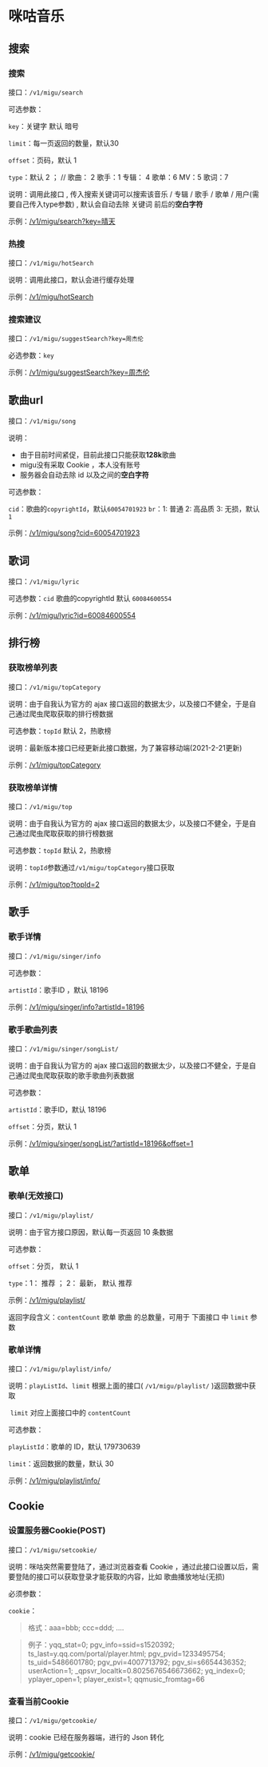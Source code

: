 # 咪咕音乐<!-- {docsify-ignore} -->

## 搜索

### 搜索

接口：`/v1/migu/search`

可选参数：

`key`：关键字 默认 暗号

`limit`：每一页返回的数量，默认30

`offset`：页码，默认 1

`type`：默认 2 ；     //  歌曲： 2   歌手：1  专辑： 4 歌单：6  MV：5  歌词：7

说明：调用此接口 , 传入搜索关键词可以搜索该音乐 / 专辑 / 歌手 / 歌单 / 用户(需要自己传入type参数) , 默认会自动去除 关键词 前后的**空白字符** 

示例：[/v1/migu/search?key=晴天](http://iecoxe.top:5000/v1/migu/search?key=晴天)



### 热搜

接口：`/v1/migu/hotSearch`

说明：调用此接口，默认会进行缓存处理

示例：[/v1/migu/hotSearch](http://iecoxe.top:5000/v1/migu/hotSearch)



### 搜索建议

接口：`/v1/migu/suggestSearch?key=周杰伦`

必选参数：`key`

示例：[/v1/migu/suggestSearch?key=周杰伦](http://iecoxe.top:5000/v1/migu/suggestSearch?key=周杰伦)



## 歌曲url

接口：`/v1/migu/song`

说明：

- 由于目前时间紧促，目前此接口只能获取**128k**歌曲
- migu没有采取 Cookie ，本人没有账号
- 服务器会自动去除 id 以及之间的**空白字符**

可选参数：

`cid`：歌曲的`copyrightId`，默认`60054701923`
`br`：1: 普通 2: 高品质 3: 无损，默认`1`

示例：[/v1/migu/song?cid=60054701923](http://iecoxe.top:5000/v1/migu/song?cid=60054701923&br=3)



## 歌词

接口：`/v1/migu/lyric`

可选参数：`cid`  歌曲的copyrightId      默认 `60084600554`

示例：[/v1/migu/lyric?id=60084600554](http://iecoxe.top:5000/v1/migu/lyric?cid=60084600554)



## 排行榜

### 获取榜单列表

接口：`/v1/migu/topCategory`

说明：由于自我认为官方的 ajax 接口返回的数据太少，以及接口不健全，于是自己通过爬虫爬取获取的排行榜数据

可选参数：`topId`  默认 2，热歌榜

说明：最新版本接口已经更新此接口数据，为了兼容移动端(2021-2-21更新)

示例：[/v1/migu/topCategory](http://iecoxe.top:5000/v1/migu/topCategory)



### 获取榜单详情

接口：`/v1/migu/top`

说明：由于自我认为官方的 ajax 接口返回的数据太少，以及接口不健全，于是自己通过爬虫爬取获取的排行榜数据

可选参数：`topId`  默认 2，热歌榜

说明：`topId`参数通过`/v1/migu/topCategory`接口获取

示例：[/v1/migu/top?topId=2](http://iecoxe.top:5000/v1/migu/top?topId=2)



## 歌手

### 歌手详情

接口：`/v1/migu/singer/info`

可选参数：

`artistId`：歌手ID  ，默认 18196

示例：[/v1/migu/singer/info?artistId=18196](http://iecoxe.top:5000/v1/migu/singer/info?artistId=18196)



### 歌手歌曲列表

接口：`/v1/migu/singer/songList/`

说明：由于自我认为官方的 ajax 接口返回的数据太少，以及接口不健全，于是自己通过爬虫爬取获取的歌手歌曲列表数据

可选参数：

`artistId`：歌手ID，默认 18196

`offset`：分页，默认 1

示例：[/v1/migu/singer/songList/?artistId=18196&offset=1](http://iecoxe.top:5000/v1/migu/singer/songList/?artistId=18196&offset=1)



## 歌单

### <s>歌单</s>(无效接口)

接口：`/v1/migu/playlist/`

说明：由于官方接口原因，默认每一页返回 10 条数据

可选参数：

`offset`：分页， 默认 1

`type`：1： 推荐 ； 2： 最新， 默认 推荐

示例：[/v1/migu/playlist/](http://iecoxe.top:5000/v1/migu/playlist/)

返回字段含义：`contentCount` 歌单 歌曲 的总数量，可用于 下面接口 中  `limit` 参数



### 歌单详情

接口：`/v1/migu/playlist/info/`

说明：`playListId`、`limit` 根据上面的接口( `/v1/migu/playlist/` )返回数据中获取

​			`limit` 对应上面接口中的 `contentCount`

可选参数：

`playListId`：歌单的 ID，默认 179730639

`limit`：返回数据的数量，默认 30

示例：[/v1/migu/playlist/info/](http://iecoxe.top:5000/v1/migu/playlist/info/)



## Cookie



### 设置服务器Cookie(POST)

接口：`/v1/migu/setcookie/`

说明：咪咕突然需要登陆了，通过浏览器查看 Cookie ，通过此接口设置以后，需要登陆的接口可以获取登录才能获取的内容，比如 歌曲播放地址(无损)

必须参数：

`cookie`：

> 格式：aaa=bbb; ccc=ddd; ....

> 例子：yqq_stat=0; pgv_info=ssid=s1520392; ts_last=y.qq.com/portal/player.html; pgv_pvid=1233495754; ts_uid=5486601780; pgv_pvi=4007713792; pgv_si=s6654436352; userAction=1; _qpsvr_localtk=0.8025676546673662; yq_index=0; yplayer_open=1; player_exist=1; qqmusic_fromtag=66



### 查看当前Cookie

接口：`/v1/migu/getcookie/`

说明：cookie 已经在服务器端，进行的 Json 转化

示例：[/v1/migu/getcookie/](http://iecoxe.top:5000/v1/migu/getcookie/)


